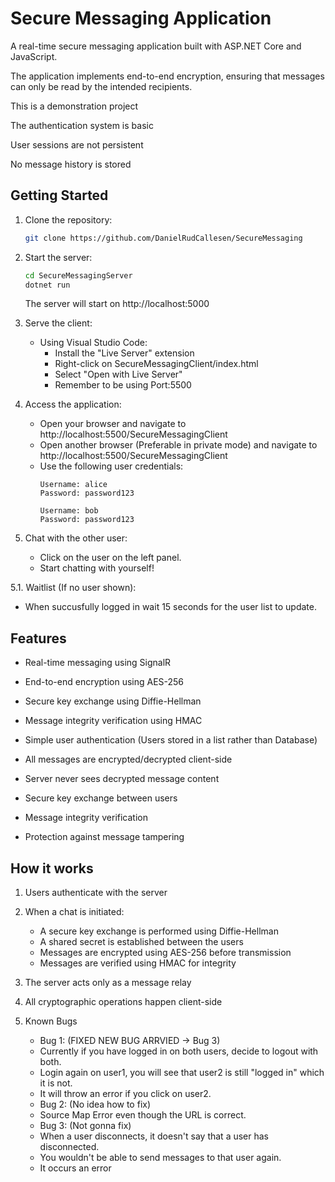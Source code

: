 # Secure Messaging Application

A real-time secure messaging application built with ASP.NET Core and JavaScript. 

The application implements end-to-end encryption, ensuring that messages can only be read by the intended recipients.

This is a demonstration project

The authentication system is basic

User sessions are not persistent

No message history is stored


## Getting Started

1. Clone the repository:
   ```bash
   git clone https://github.com/DanielRudCallesen/SecureMessaging
   ```

2. Start the server:
   ```bash
   cd SecureMessagingServer
   dotnet run
   ```
   The server will start on http://localhost:5000

3. Serve the client:
   - Using Visual Studio Code:
     - Install the "Live Server" extension
     - Right-click on SecureMessagingClient/index.html
     - Select "Open with Live Server"
     - Remember to be using Port:5500
   
4. Access the application:
   - Open your browser and navigate to http://localhost:5500/SecureMessagingClient
   - Open another browser (Preferable in private mode) and navigate to http://localhost:5500/SecureMessagingClient
   - Use the following user credentials:
     ```
     Username: alice
     Password: password123

     Username: bob
     Password: password123
     ```

5. Chat with the other user:
   - Click on the user on the left panel.
   - Start chatting with yourself!

5.1. Waitlist (If no user shown):
   - When succusfully logged in wait 15 seconds for the user list to update.


## Features

- Real-time messaging using SignalR
- End-to-end encryption using AES-256
- Secure key exchange using Diffie-Hellman
- Message integrity verification using HMAC
- Simple user authentication (Users stored in a list rather than Database) 

- All messages are encrypted/decrypted client-side
- Server never sees decrypted message content
- Secure key exchange between users
- Message integrity verification
- Protection against message tampering

## How it works

1. Users authenticate with the server
2. When a chat is initiated:
   - A secure key exchange is performed using Diffie-Hellman
   - A shared secret is established between the users
   - Messages are encrypted using AES-256 before transmission
   - Messages are verified using HMAC for integrity
3. The server acts only as a message relay
4. All cryptographic operations happen client-side

   
5. Known Bugs
   - Bug 1: (FIXED NEW BUG ARRVIED -> Bug 3)
   - Currently if you have logged in on both users, decide to logout with both.
   - Login again on user1, you will see that user2 is still "logged in" which it is not.
   - It will throw an error if you click on user2.
   - Bug 2: (No idea how to fix)
   - Source Map Error even though the URL is correct.
   - Bug 3: (Not gonna fix)
   - When a user disconnects, it doesn't say that a user has disconnected.
   - You wouldn't be able to send messages to that user again.
   - It occurs an error
